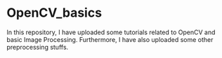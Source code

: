 # OpenCV_basics
In this repository, I have uploaded some tutorials related to OpenCV and basic Image Processing.
Furthermore, I have also uploaded some other preprocessing stuffs.
